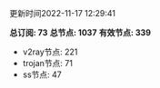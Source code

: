 更新时间2022-11-17 12:29:41

**总订阅: 73**
**总节点: 1037**
**有效节点: 339**
- v2ray节点: 221
- trojan节点: 71
- ss节点: 47
